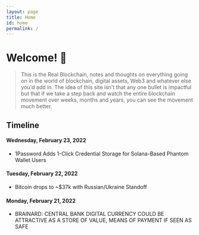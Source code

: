 ```yaml
---
layout: page
title: Home
id: home
permalink: /
---
```


# Welcome! 🌱

>This is the Real Blockchain, notes and thoughts on everything going on in the world of blockchain, digital assets, Web3 and whatever else you'd add in.  The idea of this site isn't that any one bullet is impactful but that if we take a step back and watch the entire blockchain movement over weeks, months and years, you can see the movement much better.

## Timeline

#### Wednesday, February 23, 2022
- 1Password Adds 1-Click Credential Storage for Solana-Based Phantom Wallet Users

#### Tuesday, February 22, 2022
- Bitcoin drops to ~$37k with Russian/Ukraine Standoff

#### Monday, February 21, 2022

- BRAINARD: CENTRAL BANK DIGITAL CURRENCY COULD BE ATTRACTIVE AS A STORE OF VALUE, MEANS OF PAYMENT IF SEEN AS SAFE
